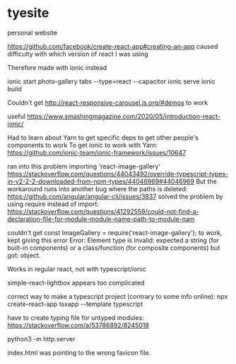 # tyesite
personal website

https://github.com/facebook/create-react-app#creating-an-app caused difficulty with which version of react I was using

Therefore made with ionic instead

ionic start photo-gallery tabs --type=react --capacitor
ionic serve
ionic build

Couldn't get http://react-responsive-carousel.js.org/#demos to work

useful https://www.smashingmagazine.com/2020/05/introduction-react-ionic/

Had to learn about Yarn to get specific deps to get other people's components to work
To get ionic to work with Yarn: https://github.com/ionic-team/ionic-framework/issues/10647

ran into this problem importing 'react-image-gallery' https://stackoverflow.com/questions/44043492/override-typescript-types-in-v2-2-2-downloaded-from-npm-types/44046969#44046969
But the workaround runs into another bug where the paths is deleted:
https://github.com/angular/angular-cli/issues/3837
solved the problem by using require instead of import:
https://stackoverflow.com/questions/41292559/could-not-find-a-declaration-file-for-module-module-name-path-to-module-nam


couldn't get const ImageGallery = require('react-image-gallery'); to work, kept giving this error Error: Element type is invalid: expected a string (for built-in components) or a class/function (for composite components) but got: object.

Works in regular react, not with typescript/ionic

simple-react-lightbox appears too complicated

correct way to make a typescript project (contrary to some info online):
npx create-react-app tsxapp --template typescript

have to create typing file for untyped modules: https://stackoverflow.com/a/53786892/8245018

python3 -m http.server

index.html was pointing to the wrong favicon file.
